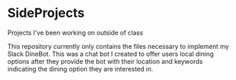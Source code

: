 # SideProjects
Projects I've been working on outside of class


This repository currently only contains the files necessary to implement my Slack DineBot.
This was a chat bot I created to offer users local dining options after they provide
the bot with their location and keywords indicating the dining option they are interested in.
